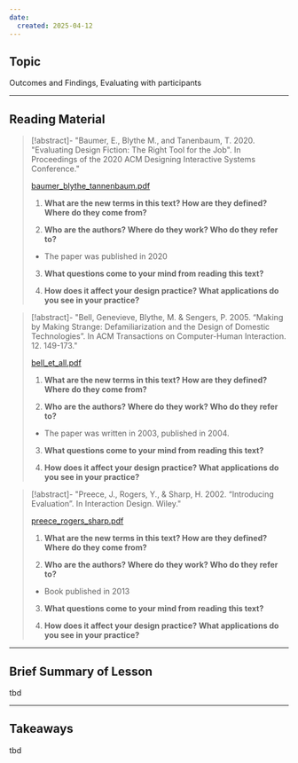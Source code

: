 ```yaml
---
date:
  created: 2025-04-12
---
```


## Topic
Outcomes and Findings, Evaluating with participants

___

## Reading Material

>[!abstract]- "Baumer, E., Blythe M., and Tanenbaum, T. 2020. "Evaluating Design Fiction: The Right Tool for the Job". In Proceedings of the 2020 ACM Designing Interactive Systems Conference."
>
>[baumer_blythe_tannenbaum.pdf](texts/week5/week5_baumer_blythe_tannenbaum.pdf)
>
>1) **What are the new terms in this text? How are they defined? Where do they come from?**
>
>2) **Who are the authors? Where do they work? Who do they refer to?**
>- The paper was published in 2020
>
>3) **What questions come to your mind from reading this text?**
>
>4) **How does it affect your design practice? What applications do you see in your practice?**
>


>[!abstract]- "Bell, Genevieve, Blythe, M. & Sengers, P. 2005. “Making by Making Strange: Defamiliarization and the Design of Domestic Technologies”. In ACM Transactions on Computer-Human Interaction. 12. 149-173."
>
>    [bell_et_all.pdf](texts/week5/week5_bell_et_all.pdf)
>
>1) **What are the new terms in this text? How are they defined? Where do they come from?** 
>
>2) **Who are the authors? Where do they work? Who do they refer to?**
>- The paper was written in 2003, published in 2004.
>
>3) **What questions come to your mind from reading this text?**
>
>4) **How does it affect your design practice? What applications do you see in your practice?**
>

>[!abstract]- "Preece, J., Rogers, Y., & Sharp, H. 2002. “Introducing Evaluation”. In Interaction Design. Wiley."
>
>[preece_rogers_sharp.pdf](texts/week5/week5_preece_rogers_sharp.pdf)
>
>1) **What are the new terms in this text? How are they defined? Where do they come from?**
>
>2) **Who are the authors? Where do they work? Who do they refer to?**
>- Book published in 2013
>
>3) **What questions come to your mind from reading this text?**
>
>4) **How does it affect your design practice? What applications do you see in your practice?**
>

___

## Brief Summary of Lesson
tbd

___

## Takeaways
tbd
